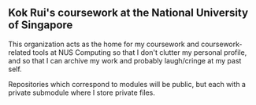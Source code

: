 ## Kok Rui's coursework at the National University of Singapore

This organization acts as the home for my coursework and coursework-related tools at NUS Computing so that I don't clutter my personal profile, and so that I can archive my work and probably laugh/cringe at my past self.

Repositories which correspond to modules will be public, but each with a private submodule where I store private files.
